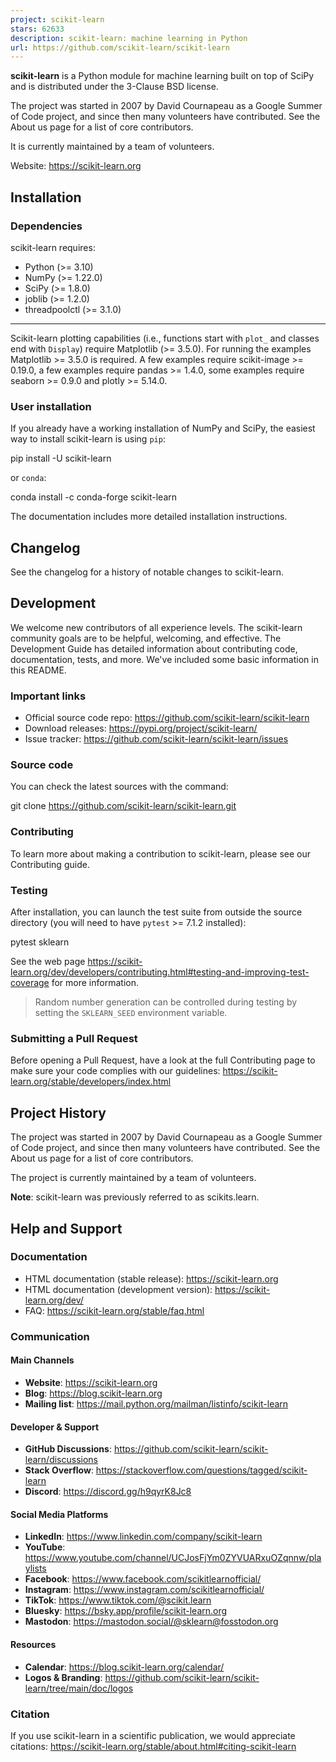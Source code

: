 ```yaml
---
project: scikit-learn
stars: 62633
description: scikit-learn: machine learning in Python
url: https://github.com/scikit-learn/scikit-learn
---
```


**scikit-learn** is a Python module for machine learning built on top of SciPy and is distributed under the 3-Clause BSD license.

The project was started in 2007 by David Cournapeau as a Google Summer of Code project, and since then many volunteers have contributed. See the About us page for a list of core contributors.

It is currently maintained by a team of volunteers.

Website: https://scikit-learn.org

Installation
------------

### Dependencies

scikit-learn requires:

-   Python (>= 3.10)
-   NumPy (>= 1.22.0)
-   SciPy (>= 1.8.0)
-   joblib (>= 1.2.0)
-   threadpoolctl (>= 3.1.0)

* * *

Scikit-learn plotting capabilities (i.e., functions start with `plot_` and classes end with `Display`) require Matplotlib (>= 3.5.0). For running the examples Matplotlib >= 3.5.0 is required. A few examples require scikit-image >= 0.19.0, a few examples require pandas >= 1.4.0, some examples require seaborn >= 0.9.0 and plotly >= 5.14.0.

### User installation

If you already have a working installation of NumPy and SciPy, the easiest way to install scikit-learn is using `pip`:

pip install -U scikit-learn

or `conda`:

conda install -c conda-forge scikit-learn

The documentation includes more detailed installation instructions.

Changelog
---------

See the changelog for a history of notable changes to scikit-learn.

Development
-----------

We welcome new contributors of all experience levels. The scikit-learn community goals are to be helpful, welcoming, and effective. The Development Guide has detailed information about contributing code, documentation, tests, and more. We've included some basic information in this README.

### Important links

-   Official source code repo: https://github.com/scikit-learn/scikit-learn
-   Download releases: https://pypi.org/project/scikit-learn/
-   Issue tracker: https://github.com/scikit-learn/scikit-learn/issues

### Source code

You can check the latest sources with the command:

git clone https://github.com/scikit-learn/scikit-learn.git

### Contributing

To learn more about making a contribution to scikit-learn, please see our Contributing guide.

### Testing

After installation, you can launch the test suite from outside the source directory (you will need to have `pytest` >= 7.1.2 installed):

pytest sklearn

See the web page https://scikit-learn.org/dev/developers/contributing.html#testing-and-improving-test-coverage for more information.

> Random number generation can be controlled during testing by setting the `SKLEARN_SEED` environment variable.

### Submitting a Pull Request

Before opening a Pull Request, have a look at the full Contributing page to make sure your code complies with our guidelines: https://scikit-learn.org/stable/developers/index.html

Project History
---------------

The project was started in 2007 by David Cournapeau as a Google Summer of Code project, and since then many volunteers have contributed. See the About us page for a list of core contributors.

The project is currently maintained by a team of volunteers.

**Note**: scikit-learn was previously referred to as scikits.learn.

Help and Support
----------------

### Documentation

-   HTML documentation (stable release): https://scikit-learn.org
-   HTML documentation (development version): https://scikit-learn.org/dev/
-   FAQ: https://scikit-learn.org/stable/faq.html

### Communication

#### Main Channels

-   **Website**: https://scikit-learn.org
-   **Blog**: https://blog.scikit-learn.org
-   **Mailing list**: https://mail.python.org/mailman/listinfo/scikit-learn

#### Developer & Support

-   **GitHub Discussions**: https://github.com/scikit-learn/scikit-learn/discussions
-   **Stack Overflow**: https://stackoverflow.com/questions/tagged/scikit-learn
-   **Discord**: https://discord.gg/h9qyrK8Jc8

#### Social Media Platforms

-   **LinkedIn**: https://www.linkedin.com/company/scikit-learn
-   **YouTube**: https://www.youtube.com/channel/UCJosFjYm0ZYVUARxuOZqnnw/playlists
-   **Facebook**: https://www.facebook.com/scikitlearnofficial/
-   **Instagram**: https://www.instagram.com/scikitlearnofficial/
-   **TikTok**: https://www.tiktok.com/@scikit.learn
-   **Bluesky**: https://bsky.app/profile/scikit-learn.org
-   **Mastodon**: https://mastodon.social/@sklearn@fosstodon.org

#### Resources

-   **Calendar**: https://blog.scikit-learn.org/calendar/
-   **Logos & Branding**: https://github.com/scikit-learn/scikit-learn/tree/main/doc/logos

### Citation

If you use scikit-learn in a scientific publication, we would appreciate citations: https://scikit-learn.org/stable/about.html#citing-scikit-learn
